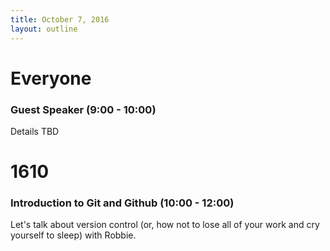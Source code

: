 ```yaml
---
title: October 7, 2016
layout: outline
---
```


# Everyone

### Guest Speaker (9:00 - 10:00)

Details TBD

# 1610

### Introduction to Git and Github (10:00 - 12:00)

Let's talk about version control (or, how not to lose all of your work and cry yourself to sleep) with Robbie.
